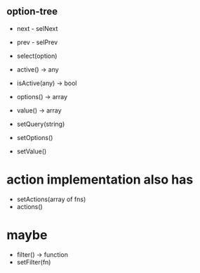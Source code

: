 ## option-tree

  - next - selNext
  - prev - selPrev
  - select(option)
  - active() -> any
  - isActive(any) -> bool

  - options() -> array
  - value() -> array

  - setQuery(string)
  - setOptions()
  - setValue()

  # action implementation also has
  - setActions(array of fns)
  - actions()

  # maybe
  - filter() -> function
  - setFilter(fn)
